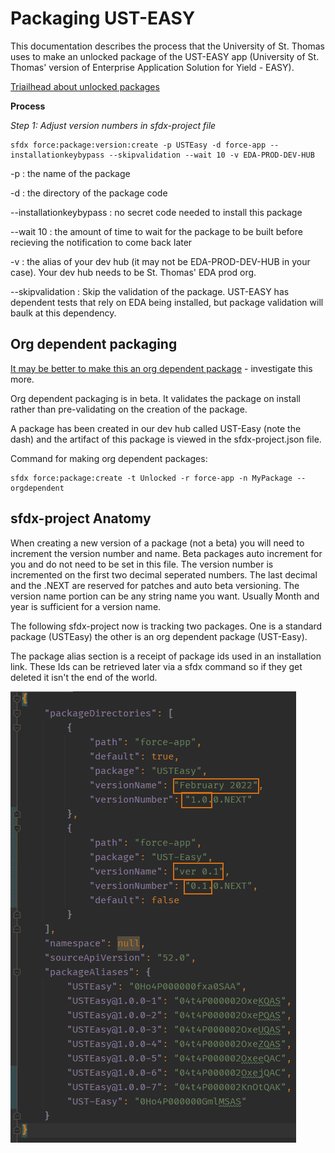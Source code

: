 # Packaging UST-EASY

This documentation describes the process that the University of St. Thomas uses to make an unlocked
package of the UST-EASY app (University of St. Thomas' version of Enterprise Application Solution for Yield -
EASY).

[Triailhead about unlocked packages](https://trailhead.salesforce.com/en/content/learn/modules/unlocked-packages-for-customers/build-your-first-unlocked-package)

**Process**

*Step 1: Adjust version numbers in sfdx-project file*

```
sfdx force:package:version:create -p USTEasy -d force-app --installationkeybypass --skipvalidation --wait 10 -v EDA-PROD-DEV-HUB
``` 
-p : the name of the package

-d : the directory of the package code

--installationkeybypass : no secret code needed to install this package

--wait 10 : the amount of time to wait for the package to be built before recieving the notification to come back later

-v : the alias of your dev hub (it may not be EDA-PROD-DEV-HUB in your case). Your dev hub needs to be St. Thomas'
EDA prod org.

--skipvalidation : Skip the validation of the package. UST-EASY has dependent tests that rely on EDA being installed, but
package validation will baulk at this dependency.

## Org dependent packaging

[It may be better to make this an org dependent package](https://developer.salesforce.com/docs/atlas.en-us.sfdx_dev.meta/sfdx_dev/sfdx_dev_unlocked_pkg_org_dependent.htm) -
investigate this more. 

Org dependent packaging is in beta. It validates the package on install rather than pre-validating
on the creation of the package.

A package has been created in our dev hub called UST-Easy (note the dash) and the artifact
of this package is viewed in the sfdx-project.json file.

Command for making org dependent packages:

```
sfdx force:package:create -t Unlocked -r force-app -n MyPackage --orgdependent
```

## sfdx-project Anatomy

When creating a new version of a package (not a beta) you will need to increment the version number and name. Beta
packages auto increment for you and do not need to be set in this file. The version number is incremented on the first two decimal 
seperated numbers. The last decimal and the .NEXT are reserved for patches and auto beta versioning. The version name portion 
can be any string name you want. Usually Month and year is sufficient for a version name.

The following sfdx-project now is tracking two packages. One is a standard package (USTEasy) the other
is an org dependent package (UST-Easy).

The package alias section is a receipt of package ids used in an installation link. These Ids
can be retrieved later via a sfdx command so if they get deleted it isn't the end of the world.

![Image of the sfdx-project file with boxes around the version number and name](images/sfdx-project.gif)